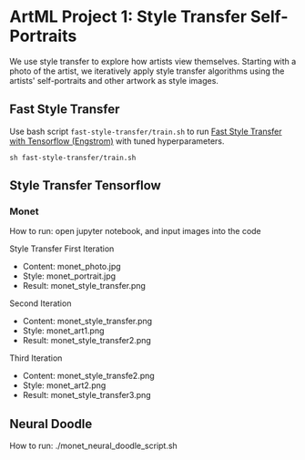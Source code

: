 # ArtML Project 1: Style Transfer Self-Portraits

We use style transfer to explore how artists view themselves. Starting with a photo of the artist, we iteratively apply style transfer algorithms using the artists' self-portraits and other artwork as style images.

## Fast Style Transfer
Use bash script `fast-style-transfer/train.sh` to run [Fast Style Transfer with Tensorflow (Engstrom)](https://github.com/lengstrom/fast-style-transfer) with tuned hyperparameters. 

```
sh fast-style-transfer/train.sh
```

## Style Transfer Tensorflow
### Monet
How to run: open jupyter notebook, and input images into the code

Style Transfer
First Iteration
 - Content: monet_photo.jpg
 - Style: monet_portrait.jpg
 - Result: monet_style_transfer.png

Second Iteration
  - Content: monet_style_transfer.png
  - Style: monet_art1.png
  - Result: monet_style_transfer2.png

Third Iteration
  - Content: monet_style_transfe2.png
  - Style: monet_art2.png
  - Result: monet_style_transfer3.png

## Neural Doodle 
How to run: ./monet_neural_doodle_script.sh
